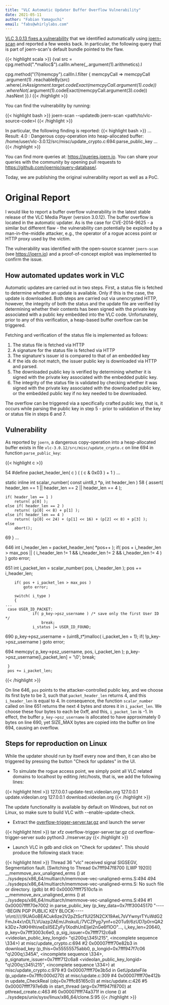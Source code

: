 ```yaml
---
title: "VLC Automatic Updater Buffer Overflow Vulnerability"
date: 2021-05-11
author: "Fabian Yamaguchi"
email: "fabs@whirlylabs.com"
---
```


[VLC 3.0.13 fixes a vulnerability](https://www.videolan.org/security/sb-vlc3013.html) that we identified automatically using [joern-scan](https://docs.joern.io/scan/) and reported a few weeks back. In particular, the following query that is part of joern-scan's default bundle pointed to the flaw.

{{< highlight scala >}}
{val src =
  cpg.method(".*malloc$").callIn.where(_.argument(1).arithmetics).l

cpg.method("(?i)memcpy").callIn.l.filter { memcpyCall =>
  memcpyCall
    .argument(1)
    .reachableBy(src)
    .where(_.inAssignment.target.codeExact(memcpyCall.argument(1).code))
    .whereNot(_.argument(1).codeExact(memcpyCall.argument(3).code))
    .hasNext
}}.l
{{< /highlight >}}

You can find the vulnerability by running:

{{< highlight bash >}}
joern-scan --updatedb
joern-scan <path/to/vlc-source-code>l
{{< /highlight >}}

In particular, the following finding is reported:
{{< highlight bash >}}
...
Result: 4.0 : Dangerous copy-operation into heap-allocated buffer: /home/user/vlc-3.0.12/src/misc/update_crypto.c:694:parse_public_key
...
{{< /highlight >}}

You can find more queries at: https://queries.joern.io. You can share your queries with the
community by opening pull requests to https://github.com/joernio/query-database/.

Today, we are publishing the original vulnerability report as well as a PoC.

# Original Report

I would like to report a buffer overflow vulnerability in the latest stable release of the VLC Media
Player (version 3.0.12). The buffer overflow is located in the automatic updater. As is the case for
CVE-2014-9625 - a similar but different flaw - the vulnerability can potentially be exploited by a
man-in-the-middle attacker, e.g., the operator of a rogue access point or HTTP proxy used by the
victim.

The vulnerability was identified with the open-source scanner ```joern-scan``` (see
https://joern.io) and a proof-of-concept exploit was implemented to confirm the issue.

## How automated updates work in VLC

Automatic updates are carried out in two steps. First, a status file is fetched to determine whether
an update is available. Only if this is the case, the update is downloaded. Both steps are carried
out via unencrypted HTTP, however, the integrity of both the status and the update file are verified
by determining whether their contents has been signed with the private key associated with a public
key embedded into the VLC code. Unfortunately, prior to any of this verification, a heap-based
buffer overflow can be triggered.

Fetching and verification of the status file is implemented as follows:

1. The status file is fetched via HTTP
2. A signature for the status file is fetched via HTTP
3. The signature's issuer id is compared to that of an embedded key
4. If the ids do not match, the issuer public key is downloaded via HTTP and parsed.
5. The downloaded public key is verified by determining whether it is signed with the private key
   associated with the embedded public key.
6. The integrity of the status file is validated by checking whether it was signed with the private
   key associated with the downloaded public key, or the embedded public key if no key needed to be
   downloaded.

The overflow can be triggered via a specifically crafted public key, that is, it occurs while
parsing the public key in step 5 - prior to validation of the key or status file in steps 6 and 7.

## Vulnerability

As reported by ```joern```, a dangerous copy-operation into a heap-allocated buffer exists in file
```vlc-3.0.12/src/misc/update_crypto.c``` on line 694 in function ```parse_public_key```:

{{< highlight c >}}

54 #define packet_header_len( c ) ( ( c & 0x03 ) + 1 )
...

static inline int scalar_number( const uint8_t *p, int header_len )
58 {
    assert( header_len == 1 || header_len == 2 || header_len == 4 );

    if( header_len == 1 )
        return( p[0] );
    else if( header_len == 2 )
        return( (p[0] << 8) + p[1] );
    else if( header_len == 4 )
        return( (p[0] << 24) + (p[1] << 16) + (p[2] << 8) + p[3] );
    else
        abort();
69 }
...

646     int i_header_len = packet_header_len( *pos++ );
        if( pos + i_header_len > max_pos ||
            ( i_header_len != 1 && i_header_len != 2 && i_header_len != 4 ) )
            goto error;

651     int i_packet_len = scalar_number( pos, i_header_len );
        pos += i_header_len;

        if( pos + i_packet_len > max_pos )
            goto error;

        switch( i_type )
        {
	...
	 case USER_ID_PACKET:
                if( p_key->psz_username ) /* save only the first User ID */
                    break;
                i_status |= USER_ID_FOUND;
690             p_key->psz_username = (uint8_t*)malloc( i_packet_len + 1);
                if( !p_key->psz_username )
                    goto error;

694             memcpy( p_key->psz_username, pos, i_packet_len );
                p_key->psz_username[i_packet_len] = '\0';
                break;

     }
     pos += i_packet_len;
{{< /highlight >}}

On line 646, ```pos``` points to the attacker-controlled public key, and we choose its first byte to
be 3, such that ```packet_header_len``` returns 4, and this ```i_header_len``` is equal to 4. In
consequence, the function ```scalar_number``` called on line 651 returns the next 4 bytes and stores
it in ```i_packet_len```. We choose these four bytes to each be 0xff, and this, ```i_packet_len```
is -1. In effect, the buffer ```p_key->psz_username``` is allocated to have approximately 0 bytes on
line 690, yet SIZE_MAX bytes are copied into the buffer on line 694, causing an overflow.

## Steps for reproduction on Linux

While the updater should run by itself every now and then, it can also be triggered by pressing the
button "Check for updates" in the UI.

* To simulate the rogue access point, we simply point all VLC related domains to localhost by
  editing /etc/hosts, that is, we add the following lines:

{{< highlight html >}}
127.0.0.1       update-test.videolan.org
127.0.0.1       update.videolan.org
127.0.0.1       download.videolan.org
{{< /highlight >}}

The update functionality is available by default on Windows, but not on Linux, so make sure to build
VLC with --enable-update-check.

* Extract the
  [overflow-trigger-server.tar.gz](https://drive.google.com/file/d/1QIpMddLbx-WBD5hJQJ8Xs4--TXjdjCD9/view?usp=sharing)
  and launch the server

{{< highlight html >}}
tar xfz overflow-trigger-server.tar.gz
cd overflow-trigger-server
sudo python3 ./mserver.py
{{< /highlight >}}

* Launch VLC in gdb and click on "Check for updates". This should produce the following stack trace:

{{< highlight html >}}
Thread 36 "vlc" received signal SIGSEGV, Segmentation fault.
[Switching to Thread 0x7fff947f8700 (LWP 1920)]
__memmove_avx_unaligned_erms ()
    at ../sysdeps/x86_64/multiarch/memmove-vec-unaligned-erms.S:494
494	../sysdeps/x86_64/multiarch/memmove-vec-unaligned-erms.S: No such file or directory.
(gdb) bt
#0  0x00007ffff7510cfa in __memmove_avx_unaligned_erms () at ../sysdeps/x86_64/multiarch/memmove-vec-unaligned-erms.S:494
#1  0x00007ffff70e7002 in parse_public_key (p_key_data=0x7fff30045170 "-----BEGIN PGP PUBLIC KEY BLOCK-----\n\nt/////9UAGoBEACuk6ze2V2pZtScf1Ul25N2CX19AeL7sVYwnyrTYuWdG2FmJx4x\nDLTLVUazp2AEm/JhskulL/7VCZPyg7ynf+o20Tu9/6zUD7p0rnQA2k3Dz+7dKHHh\neEsIl5EZyFy1XodhUnEIjel2nGe6f1OO"..., i_key_len=20640, p_key=0x7fff3003c6e0, p_sig_issuer=0x7ffff712c6a8 <videolan_public_key_longid> "q\200q;\345\215", <incomplete sequence \334>) at misc/update_crypto.c:694
#2  0x00007ffff70e82b3 in download_key (p_this=0x55555575abb0, p_longid=0x7fff947f7c06 "q\200q;\345A", <incomplete sequence \334>, p_signature_issuer=0x7ffff712c6a8 <videolan_public_key_longid> "q\200q;\345\215", <incomplete sequence \334>) at misc/update_crypto.c:979
#3  0x00007ffff70e3b5d in GetUpdateFile (p_update=0x7fffc000d270) at misc/update.c:309
#4  0x00007ffff70e412b in update_CheckReal (obj=0x7fffc85165c0) at misc/update.c:426
#5  0x00007ffff797e6db in start_thread (arg=0x7fff947f8700) at pthread_create.c:463
#6  0x00007ffff74a371f in clone () at ../sysdeps/unix/sysv/linux/x86_64/clone.S:95
{{< /highlight >}}